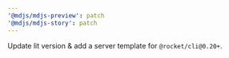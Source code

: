 ```yaml
---
'@mdjs/mdjs-preview': patch
'@mdjs/mdjs-story': patch
---
```


Update lit version & add a server template for `@rocket/cli@0.20+`.
